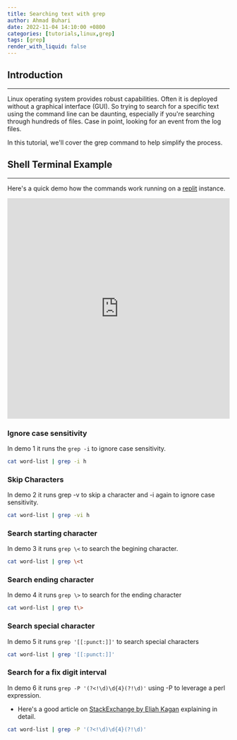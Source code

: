 ```yaml
---
title: Searching text with grep
author: Ahmad Buhari
date: 2022-11-04 14:10:00 +0800
categories: [tutorials,linux,grep]
tags: [grep]
render_with_liquid: false
---
```


## Introduction
---
Linux operating system provides robust capabilities. Often it is deployed without a graphical interface (GUI). So trying to search for a specific text using the command line can be daunting, especially if you're searching through hundreds of files. Case in point, looking for an event from the log files.

In this tutorial, we'll cover the grep command to help simplify the process.

## Shell Terminal Example
---
Here's a quick demo how the commands work running on a [replit](https://replit.com/) instance.
<iframe frameborder="0" width="100%" height="500px" src="https://replit.com/@AhmadBuhari/bashtime-with-grep?embed=true"></iframe>

### Ignore case sensitivity
In demo 1 it  runs the  `grep -i` to ignore case sensitivity.
```bash
cat word-list | grep -i h
```

### Skip Characters
In demo 2 it runs grep -v to skip a character and -i again to ignore case sensitivity.
```bash
cat word-list | grep -vi h 
```

### Search starting character
In demo 3 it runs `grep \<` to search the begining character.
```bash
cat word-list | grep \<t
```

### Search ending character
In demo 4 it runs `grep \>` to search for the ending character
```bash
cat word-list | grep t\>
```


### Search special character
In demo 5 it runs `grep '[[:punct:]]'` to search special characters
```bash
cat word-list | grep '[[:punct:]]'
```

### Search for a fix digit interval
In demo 6 it runs `grep -P '(?<!\d)\d{4}(?!\d)'` using -P to leverage a perl expression.
- Here's a good article on [StackExchange by Eliah Kagan](https://askubuntu.com/questions/538730/how-to-grep-for-groups-of-n-digits-but-no-more-than-n) explaining in detail.

```bash
cat word-list | grep -P '(?<!\d)\d{4}(?!\d)'
```

